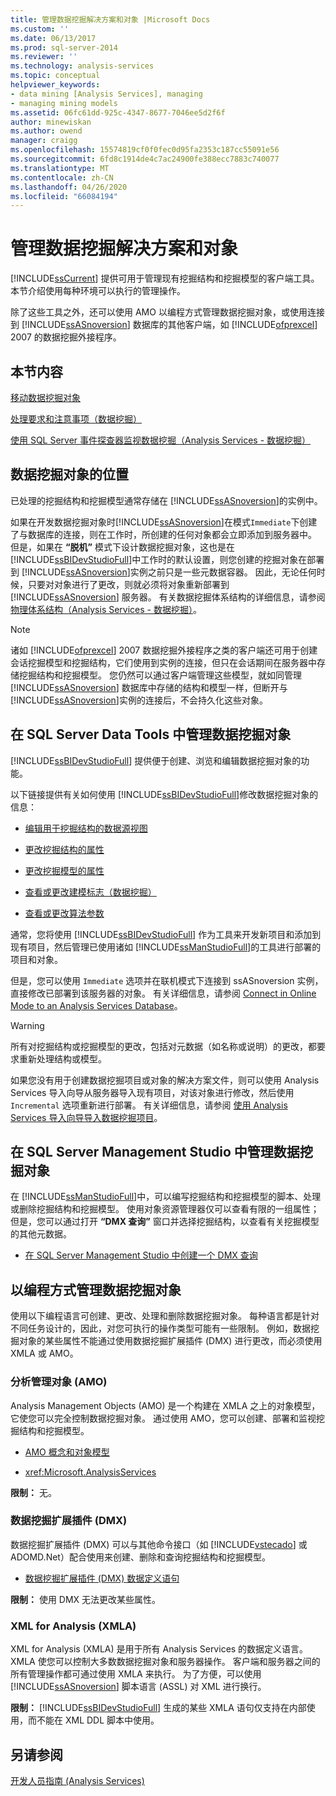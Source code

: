 ```yaml
---
title: 管理数据挖掘解决方案和对象 |Microsoft Docs
ms.custom: ''
ms.date: 06/13/2017
ms.prod: sql-server-2014
ms.reviewer: ''
ms.technology: analysis-services
ms.topic: conceptual
helpviewer_keywords:
- data mining [Analysis Services], managing
- managing mining models
ms.assetid: 06fc61dd-925c-4347-8677-7046ee5d2f6f
author: minewiskan
ms.author: owend
manager: craigg
ms.openlocfilehash: 15574819cf0f0fec0d95fa2353c187cc55091e56
ms.sourcegitcommit: 6fd8c1914de4c7ac24900fe388ecc7883c740077
ms.translationtype: MT
ms.contentlocale: zh-CN
ms.lasthandoff: 04/26/2020
ms.locfileid: "66084194"
---
```

# <a name="management-of-data-mining-solutions-and-objects"></a>管理数据挖掘解决方案和对象
  [!INCLUDE[ssCurrent](../../includes/sscurrent-md.md)] 提供可用于管理现有挖掘结构和挖掘模型的客户端工具。 本节介绍使用每种环境可以执行的管理操作。  
  
 除了这些工具之外，还可以使用 AMO 以编程方式管理数据挖掘对象，或使用连接到 [!INCLUDE[ssASnoversion](../../includes/ssasnoversion-md.md)] 数据库的其他客户端，如 [!INCLUDE[ofprexcel](../../includes/ofprexcel-md.md)] 2007 的数据挖掘外接程序。  
  
## <a name="in-this-section"></a>本节内容  
 [移动数据挖掘对象](moving-data-mining-objects.md)  
  
 [处理要求和注意事项（数据挖掘）](processing-requirements-and-considerations-data-mining.md)  
  
 [使用 SQL Server 事件探查器监视数据挖掘（Analysis Services - 数据挖掘）](using-sql-server-profiler-to-monitor-data-mining-analysis-services-data-mining.md)  
  
## <a name="location-of-data-mining-objects"></a>数据挖掘对象的位置  
 已处理的挖掘结构和挖掘模型通常存储在 [!INCLUDE[ssASnoversion](../../includes/ssasnoversion-md.md)]的实例中。  
  
 如果在开发数据挖掘对象时[!INCLUDE[ssASnoversion](../../includes/ssasnoversion-md.md)]在模式`Immediate`下创建了与数据库的连接，则在工作时，所创建的任何对象都会立即添加到服务器中。 但是，如果在 **“脱机”** 模式下设计数据挖掘对象，这也是在 [!INCLUDE[ssBIDevStudioFull](../../includes/ssbidevstudiofull-md.md)]中工作时的默认设置，则您创建的挖掘对象在部署到 [!INCLUDE[ssASnoversion](../../includes/ssasnoversion-md.md)]实例之前只是一些元数据容器。 因此，无论任何时候，只要对对象进行了更改，则就必须将对象重新部署到 [!INCLUDE[ssASnoversion](../../includes/ssasnoversion-md.md)] 服务器。 有关数据挖掘体系结构的详细信息，请参阅[物理体系结构（Analysis Services - 数据挖掘）](physical-architecture-analysis-services-data-mining.md)。  
  
> [!NOTE]  
>  诸如 [!INCLUDE[ofprexcel](../../includes/ofprexcel-md.md)] 2007 数据挖掘外接程序之类的客户端还可用于创建会话挖掘模型和挖掘结构，它们使用到实例的连接，但只在会话期间在服务器中存储挖掘结构和挖掘模型。 您仍然可以通过客户端管理这些模型，就如同管理 [!INCLUDE[ssASnoversion](../../includes/ssasnoversion-md.md)] 数据库中存储的结构和模型一样，但断开与 [!INCLUDE[ssASnoversion](../../includes/ssasnoversion-md.md)]实例的连接后，不会持久化这些对象。  
  
## <a name="managing-data-mining-objects-in-sql-server-data-tools"></a>在 SQL Server Data Tools 中管理数据挖掘对象  
 [!INCLUDE[ssBIDevStudioFull](../../includes/ssbidevstudiofull-md.md)] 提供便于创建、浏览和编辑数据挖掘对象的功能。  
  
 以下链接提供有关如何使用 [!INCLUDE[ssBIDevStudioFull](../../includes/ssbidevstudiofull-md.md)]修改数据挖掘对象的信息：  
  
-   [编辑用于挖掘结构的数据源视图](edit-the-data-source-view-used-for-a-mining-structure.md)  
  
-   [更改挖掘结构的属性](change-the-properties-of-a-mining-structure.md)  
  
-   [更改挖掘模型的属性](change-the-properties-of-a-mining-model.md)  
  
-   [查看或更改建模标志（数据挖掘）](modeling-flags-data-mining.md)  
  
-   [查看或更改算法参数](view-or-change-algorithm-parameters.md)  
  
 通常，您将使用 [!INCLUDE[ssBIDevStudioFull](../../includes/ssbidevstudiofull-md.md)] 作为工具来开发新项目和添加到现有项目，然后管理已使用诸如 [!INCLUDE[ssManStudioFull](../../includes/ssmanstudiofull-md.md)]的工具进行部署的项目和对象。  
  
 但是，您可以使用 `Immediate` 选项并在联机模式下连接到 ssASnoversion 实例，直接修改已部署到该服务器的对象。 有关详细信息，请参阅 [Connect in Online Mode to an Analysis Services Database](../multidimensional-models/connect-in-online-mode-to-an-analysis-services-database.md)。  
  
> [!WARNING]  
>  所有对挖掘结构或挖掘模型的更改，包括对元数据（如名称或说明）的更改，都要求重新处理结构或模型。  
  
 如果您没有用于创建数据挖掘项目或对象的解决方案文件，则可以使用 Analysis Services 导入向导从服务器导入现有项目，对该对象进行修改，然后使用 `Incremental` 选项重新进行部署。 有关详细信息，请参阅 [使用 Analysis Services 导入向导导入数据挖掘项目](import-a-data-mining-project-using-the-analysis-services-import-wizard.md)。  
  
## <a name="managing-data-mining-objects-in-sql-server-management-studio"></a>在 SQL Server Management Studio 中管理数据挖掘对象  
 在 [!INCLUDE[ssManStudioFull](../../includes/ssmanstudiofull-md.md)]中，可以编写挖掘结构和挖掘模型的脚本、处理或删除挖掘结构和挖掘模型。 使用对象资源管理器仅可以查看有限的一组属性；但是，您可以通过打开 **“DMX 查询”** 窗口并选择挖掘结构，以查看有关挖掘模型的其他元数据。  
  
-   [在 SQL Server Management Studio 中创建一个 DMX 查询](create-a-dmx-query-in-sql-server-management-studio.md)  
  
## <a name="managing-data-mining-objects-programmatically"></a>以编程方式管理数据挖掘对象  
 使用以下编程语言可创建、更改、处理和删除数据挖掘对象。 每种语言都是针对不同任务设计的，因此，对您可执行的操作类型可能有一些限制。 例如，数据挖掘对象的某些属性不能通过使用数据挖掘扩展插件 (DMX) 进行更改，而必须使用 XMLA 或 AMO。  
  
### <a name="analysis-management-objects-amo"></a>分析管理对象 (AMO)  
 Analysis Management Objects (AMO) 是一个构建在 XMLA 之上的对象模型，它使您可以完全控制数据挖掘对象。 通过使用 AMO，您可以创建、部署和监视挖掘结构和挖掘模型。  
  
-   [AMO 概念和对象模型](https://docs.microsoft.com/bi-reference/amo/amo-concepts-and-object-model)  
  
-   <xref:Microsoft.AnalysisServices>  
  
 **限制：** 无。  
  
### <a name="data-mining-extensions-dmx"></a>数据挖掘扩展插件 (DMX)  
 数据挖掘扩展插件 (DMX) 可以与其他命令接口（如 [!INCLUDE[vstecado](../../includes/vstecado-md.md)] 或 ADOMD.Net）配合使用来创建、删除和查询挖掘结构和挖掘模型。  
  
-   [数据挖掘扩展插件 (DMX) 数据定义语句](/sql/dmx/dmx-statements-data-definition)  
  
 **限制：** 使用 DMX 无法更改某些属性。  
  
### <a name="xml-for-analysis-xmla"></a>XML for Analysis (XMLA)  
 XML for Analysis (XMLA) 是用于所有 Analysis Services 的数据定义语言。 XMLA 使您可以控制大多数数据挖掘对象和服务器操作。 客户端和服务器之间的所有管理操作都可通过使用 XMLA 来执行。 为了方便，可以使用 [!INCLUDE[ssASnoversion](../../includes/ssasnoversion-md.md)] 脚本语言 (ASSL) 对 XML 进行换行。  
  
 **限制：** [!INCLUDE[ssBIDevStudioFull](../../includes/ssbidevstudiofull-md.md)] 生成的某些 XMLA 语句仅支持在内部使用，而不能在 XML DDL 脚本中使用。  
  
## <a name="see-also"></a>另请参阅  
 [开发人员指南 &#40;Analysis Services&#41;](../analysis-services-developer-documentation.md)  
  
  
